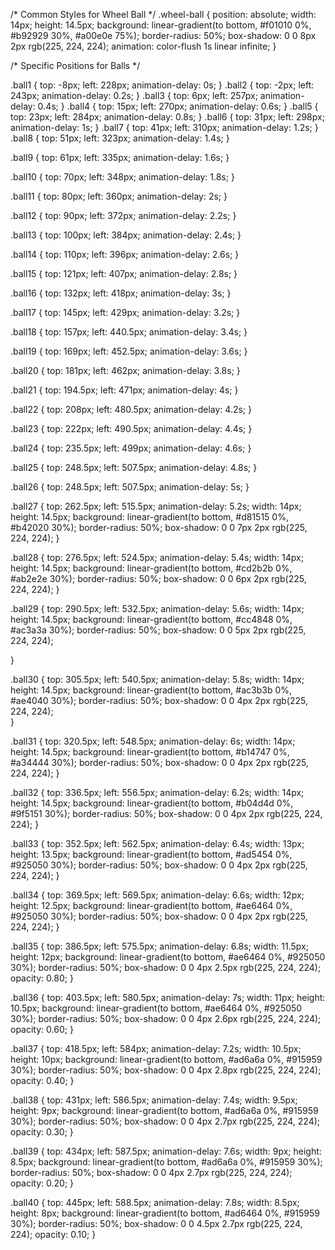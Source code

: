 /* Common Styles for Wheel Ball */
.wheel-ball {
  position: absolute;
  width: 14px;
  height: 14.5px;
  background: linear-gradient(to bottom, #f01010 0%, #b92929 30%, #a00e0e 75%);
  border-radius: 50%;
  box-shadow: 0 0 8px 2px rgb(225, 224, 224);
  animation: color-flush 1s linear infinite;
}

/* Specific Positions for Balls */

.ball1 {
  top: -8px;
  left: 228px;
  animation-delay: 0s;
}
.ball2 {
  top: -2px;
  left: 243px;
  animation-delay: 0.2s;
}
.ball3 {
  top: 6px;
  left: 257px;
  animation-delay: 0.4s;
}
.ball4 {
  top: 15px;
  left: 270px;
  animation-delay: 0.6s;
}
.ball5 {
  top: 23px;
  left: 284px;
  animation-delay: 0.8s;
}
.ball6 {
  top: 31px;
  left: 298px;
  animation-delay: 1s;
}
.ball7 {
  top: 41px;
  left: 310px;
  animation-delay: 1.2s;
}
.ball8 {
  top: 51px;
  left: 323px;
  animation-delay: 1.4s;
}


.ball9 {
  top: 61px;
  left: 335px;
  animation-delay: 1.6s;
}

.ball10 {
  top: 70px;
  left: 348px;
  animation-delay: 1.8s;
}

.ball11 {
  top: 80px;
  left: 360px;
  animation-delay: 2s;
}

.ball12 {
  top: 90px;
  left: 372px;
  animation-delay: 2.2s;
}

.ball13 {
  top: 100px;
  left: 384px;
  animation-delay: 2.4s;
}

.ball14 {
  top: 110px;
  left: 396px;
  animation-delay: 2.6s;
}

.ball15 {
  top: 121px;
  left: 407px;
  animation-delay: 2.8s;
}

.ball16 {
  top: 132px;
  left: 418px;
  animation-delay: 3s;
}

.ball17 {
  top: 145px;
  left: 429px;
  animation-delay: 3.2s;
}

.ball18 {
  top: 157px;
  left: 440.5px;
  animation-delay: 3.4s;
}

.ball19 {
  top: 169px;
  left: 452.5px;
  animation-delay: 3.6s;
}

.ball20 {
  top: 181px;
  left: 462px;
  animation-delay: 3.8s;
}

.ball21 {
  top: 194.5px;
  left: 471px;
  animation-delay: 4s;
}

.ball22 {
  top: 208px;
  left: 480.5px;
  animation-delay: 4.2s;
}

.ball23 {
  top: 222px;
  left: 490.5px;
  animation-delay: 4.4s;
}

.ball24 {
  top: 235.5px;
  left: 499px;
  animation-delay: 4.6s;
}

.ball25 {
  top: 248.5px;
  left: 507.5px;
  animation-delay: 4.8s;
}

.ball26 {
  top: 248.5px;
  left: 507.5px;
  animation-delay: 5s;
}

.ball27 {
  top: 262.5px;
  left: 515.5px;
  animation-delay: 5.2s;
  width: 14px;
  height: 14.5px;
  background: linear-gradient(to bottom, #d81515 0%, #b42020 30%);
  border-radius: 50%;
  box-shadow: 0 0 7px 2px rgb(225, 224, 224);
}

.ball28 {
  top: 276.5px;
  left: 524.5px;
  animation-delay: 5.4s;
  width: 14px;
  height: 14.5px;
  background: linear-gradient(to bottom, #cd2b2b 0%, #ab2e2e 30%);
  border-radius: 50%;
  box-shadow: 0 0 6px 2px rgb(225, 224, 224);
}

.ball29 {
  top: 290.5px;
  left: 532.5px;
  animation-delay: 5.6s;
  width: 14px;
  height: 14.5px;
  background: linear-gradient(to bottom, #cc4848 0%, #ac3a3a 30%);
  border-radius: 50%;
  box-shadow: 0 0 5px 2px rgb(225, 224, 224);

}

.ball30 {
  top: 305.5px;
  left: 540.5px;
  animation-delay: 5.8s;
  width: 14px;
  height: 14.5px;
  background: linear-gradient(to bottom, #ac3b3b 0%, #ae4040 30%);
  border-radius: 50%;
  box-shadow: 0 0 4px 2px rgb(225, 224, 224);  
}

.ball31 {
  top: 320.5px;
  left: 548.5px;
  animation-delay: 6s;
  width: 14px;
  height: 14.5px;
  background: linear-gradient(to bottom, #b14747 0%, #a34444 30%);
  border-radius: 50%;
  box-shadow: 0 0 4px 2px rgb(225, 224, 224); 
}

.ball32 {
  top: 336.5px;
  left: 556.5px;
  animation-delay: 6.2s;
  width: 14px;
  height: 14.5px;
  background: linear-gradient(to bottom, #b04d4d 0%, #9f5151 30%);
  border-radius: 50%;
  box-shadow: 0 0 4px 2px rgb(225, 224, 224); 
}

.ball33 {
  top: 352.5px;
  left: 562.5px;
  animation-delay: 6.4s;
  width: 13px;
  height: 13.5px;
  background: linear-gradient(to bottom, #ad5454 0%, #925050 30%);
  border-radius: 50%;
  box-shadow: 0 0 4px 2px rgb(225, 224, 224); 
}

.ball34 {
  top: 369.5px;
  left: 569.5px;
  animation-delay: 6.6s;
  width: 12px;
  height: 12.5px;
  background: linear-gradient(to bottom, #ae6464 0%, #925050 30%);
  border-radius: 50%;
  box-shadow: 0 0 4px 2px rgb(225, 224, 224); 
}

.ball35 {
  top: 386.5px;
  left: 575.5px;
  animation-delay: 6.8s;
  width: 11.5px;
  height: 12px;
  background: linear-gradient(to bottom, #ae6464 0%, #925050 30%);
  border-radius: 50%;
  box-shadow: 0 0 4px 2.5px rgb(225, 224, 224); 
  opacity: 0.80;
}

.ball36 {
  top: 403.5px;
  left: 580.5px;
  animation-delay: 7s;
  width: 11px;
  height: 10.5px;
  background: linear-gradient(to bottom, #ae6464 0%, #925050 30%);
  border-radius: 50%;
  box-shadow: 0 0 4px 2.6px rgb(225, 224, 224); 
  opacity: 0.60;
}

.ball37 {
  top: 418.5px;
  left: 584px;
  animation-delay: 7.2s;
  width: 10.5px;
  height: 10px;
  background: linear-gradient(to bottom, #ad6a6a 0%, #915959 30%);
  border-radius: 50%;
  box-shadow: 0 0 4px 2.8px rgb(225, 224, 224); 
  opacity: 0.40;
}

.ball38 {
  top: 431px;
  left: 586.5px;
  animation-delay: 7.4s;
  width: 9.5px;
  height: 9px;
  background: linear-gradient(to bottom, #ad6a6a 0%, #915959 30%);
  border-radius: 50%;
  box-shadow: 0 0 4px 2.7px rgb(225, 224, 224); 
  opacity: 0.30;
}

.ball39 {
  top: 434px;
  left: 587.5px;
  animation-delay: 7.6s;
  width: 9px;
  height: 8.5px;
  background: linear-gradient(to bottom, #ad6a6a 0%, #915959 30%);
  border-radius: 50%;
  box-shadow: 0 0 4px 2.7px rgb(225, 224, 224); 
  opacity: 0.20;
}


.ball40 {
  top: 445px;
  left: 588.5px;
  animation-delay: 7.8s;
  width: 8.5px;
  height: 8px;
  background: linear-gradient(to bottom, #ad6464 0%, #915959 30%);
  border-radius: 50%;
  box-shadow: 0 0 4.5px 2.7px rgb(225, 224, 224); 
  opacity: 0.10;
}
